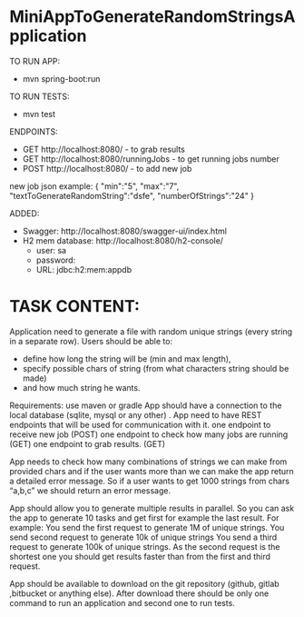 # MiniAppToGenerateRandomStringsApplication

TO RUN APP:
- mvn spring-boot:run

TO RUN TESTS:
- mvn test

ENDPOINTS:
- GET http://localhost:8080/ - to grab results
- GET http://localhost:8080/runningJobs - to get running jobs number
- POST http://localhost:8080/ - to add new job

new job json example:
{
"min":"5",
"max":"7",
"textToGenerateRandomString":"dsfe",
"numberOfStrings":"24"
}


ADDED:
- Swagger: http://localhost:8080/swagger-ui/index.html
- H2 mem database: http://localhost:8080/h2-console/
  - user: sa
  - password:
  - URL: jdbc:h2:mem:appdb




# TASK CONTENT:

Application need to generate a file with random unique strings (every string in a separate row). 
Users should be able to:
 - define how long the string will be (min and max length), 
 - specify possible chars of string (from what characters string should be made) 
 - and how much string he wants.

Requirements:
  use maven or gradle
  App should have a connection to the local database (sqlite, mysql or any other) .
  App need to have REST endpoints that will be used for communication with it.
    one endpoint to receive new job (POST)
    one endpoint to check how many jobs are running (GET)
    one endpoint to grab results. (GET)
    
  App needs to check how many combinations of strings we can make from provided chars  and if the user wants more than we can make the app return a detailed error message. So if a user wants to get 1000 strings from chars “a,b,c” we should return an error message.

App should allow you to generate multiple results in parallel. So you can ask the app to generate 10 tasks and get first for example the last result. 
  For example:
    You send the first request to generate 1M of unique strings.
    You send second request to generate 10k of unique strings
    You send a third request to generate 100k of unique strings.
    As the second request is the shortest one you should get results faster than from the first and third request.

App should be available to download on the git repository (github, gitlab ,bitbucket or anything else). 
After download there should be only one command to run an application and second one to run tests. 



